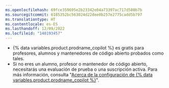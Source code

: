 ```yaml
---
ms.openlocfilehash: 69fce359695e2b23342e04a73397ac717d580b7b
ms.sourcegitcommit: 6185352bc563024d22dee0b257e2775cadd5b797
ms.translationtype: HT
ms.contentlocale: es-ES
ms.lasthandoff: 12/09/2022
ms.locfileid: "148193457"
---
```

- {% data variables.product.prodname_copilot %} es gratis para profesores, alumnos y mantenedores de código abierto probados como tales. 
- Si no eres un alumno, profesor o mantenedor de código abierto, necesitarás una evaluación de prueba o una suscripción activa. Para más información, consulta "[Acerca de la configuración de {% data variables.product.prodname_copilot %}](/billing/managing-billing-for-github-copilot/about-billing-for-github-copilot)".
